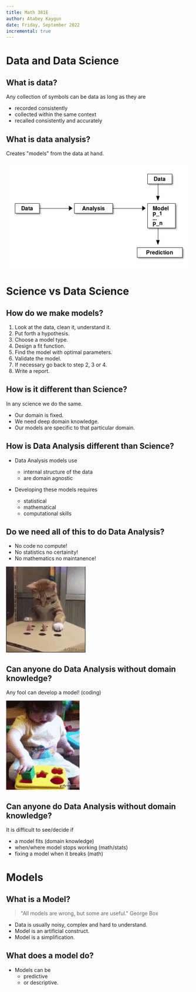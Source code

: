 ```yaml
---
title: Math 381E
author: Atabey Kaygun
date: Friday, September 2022 
incremental: true
---
```


# Data and Data Science

## What is data?

Any collection of symbols can be data as long as they are

- recorded consistently
- collected within the same context
- recalled consistently and accurately

## What is data analysis?

Creates "models" from the data at hand.

![](images/image-1.png)

# Science vs Data Science

## How do we make models?

1. Look at the data, clean it, understand it.
2. Put forth a hypothesis.
3. Choose a model type.
3. Design a fit function.
4. Find the model with optimal parameters.
3. Validate the model.
4. If necessary go back to step 2, 3 or 4.
5. Write a report.

## How is it different than Science?

In any science we do the same.

+ Our domain is fixed.
+ We need deep domain knowledge.
+ Our models are specific to that particular domain.

## How is Data Analysis different than Science?

* Data Analysis models use

  + internal structure of the data
  + are domain agnostic

* Developing these models requires
  - statistical
  - mathematical
  - computational skills
  
## Do we need all of this to do Data Analysis?

* No code no compute!
* No statistics no certainity!
* No mathematics no maintanence!

![I fixed it!](images/whac-a-mole.gif)

## Can anyone do Data Analysis without domain knowledge?

Any fool can develop a model! (coding) 

![](images/200w.gif)

## Can anyone do Data Analysis without domain knowledge?

It is difficult to see/decide if

* a model fits (domain knowledge)
* when/where model stops working (math/stats)
* fixing a model when it breaks (math)

# Models

## What is a Model?

>  "All models are wrong, but some are useful." George Box

+ Data is usually noisy, complex and hard to understand.
+ Model is an artificial construct.
+ Model is a simplification.

## What does a model do?

- Models can be 
  + predictive 
  + or descriptive.



[zeppelin]: https://zeppelin.apache.org
[rmd]: https://rmarkdown.rstudio.com
[cocalc]: https://cocalc.com
[beakerx]: http://beakerx.com
[jupyter]: https://jupyter.org
[babel]: https://orgmode.org/worg/org-contrib/babel/
[scihub]: https://sci-hub.se
[libgen]: https://libgen.is
[scinet]: https://www.ams.org/mathscinet
[zbmath]: https://zbmath.org
[mref]: https://www.ams.org/mref
[emacs]: https://www.gnu.org/software/emacs
[vim]: https://www.vim.org/about.php
[atom]: https://atom.io
[sublime]: https://www.sublimetext.com
[latex]: https://www.latex-project.org
[texmaker]: https://www.xm1math.net/texmaker/download.html
[overleaf]: https://overleaf.com
[markdown]: https://daringfireball.net/projects/markdown/syntax
[pandoc]: https://pandoc.org
[orgmode]: https://orgmode.org
[zotero]: https://www.zotero.org
[mendeley]: https://www.mendeley.com/reference-management/reference-manager
[endnote]: https://endnote.com/
[bibtex]: http://www.bibtex.org/
[jabref]: https://www.jabref.org/

